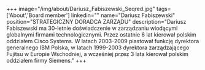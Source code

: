 +++
image="/img/about/Dariusz_Fabiszewski_Seqred.jpg"
tags=['About','Board member']
linkedin=""
name="Dariusz Fabiszewski"
position="STRATEGICZNY DORADCA ZARZĄDU"
description="Dariusz Fabiszewski ma 30-letnie doświadczenie w zarządzaniu wiodącymi globalnymi firmami technologicznymi. Przez ostatnie 6 lat kierował polskim oddziałem Cisco Systems. W latach 2003-2009 piastował funkcję dyrektora generalnego IBM Polska, w latach 1999-2003 dyrektora zarządzającego Fujitsu w Europie Wschodniej, a wcześniej przez 3 lata kierował polskim oddziałem firmy Siemens."
+++